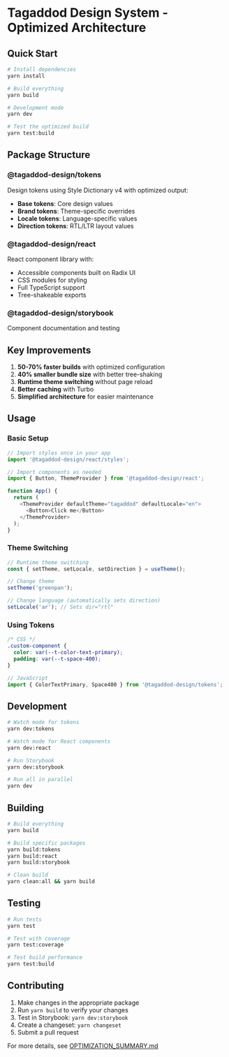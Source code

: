 # Tagaddod Design System - Optimized Architecture

## Quick Start

```bash
# Install dependencies
yarn install

# Build everything
yarn build

# Development mode
yarn dev

# Test the optimized build
yarn test:build
```

## Package Structure

### @tagaddod-design/tokens
Design tokens using Style Dictionary v4 with optimized output:
- **Base tokens**: Core design values
- **Brand tokens**: Theme-specific overrides
- **Locale tokens**: Language-specific values
- **Direction tokens**: RTL/LTR layout values

### @tagaddod-design/react
React component library with:
- Accessible components built on Radix UI
- CSS modules for styling
- Full TypeScript support
- Tree-shakeable exports

### @tagaddod-design/storybook
Component documentation and testing

## Key Improvements

1. **50-70% faster builds** with optimized configuration
2. **40% smaller bundle size** with better tree-shaking
3. **Runtime theme switching** without page reload
4. **Better caching** with Turbo
5. **Simplified architecture** for easier maintenance

## Usage

### Basic Setup
```javascript
// Import styles once in your app
import '@tagaddod-design/react/styles';

// Import components as needed
import { Button, ThemeProvider } from '@tagaddod-design/react';

function App() {
  return (
    <ThemeProvider defaultTheme="tagaddod" defaultLocale="en">
      <Button>Click me</Button>
    </ThemeProvider>
  );
}
```

### Theme Switching
```javascript
// Runtime theme switching
const { setTheme, setLocale, setDirection } = useTheme();

// Change theme
setTheme('greenpan');

// Change language (automatically sets direction)
setLocale('ar'); // Sets dir="rtl"
```

### Using Tokens
```css
/* CSS */
.custom-component {
  color: var(--t-color-text-primary);
  padding: var(--t-space-400);
}
```

```javascript
// JavaScript
import { ColorTextPrimary, Space400 } from '@tagaddod-design/tokens';
```

## Development

```bash
# Watch mode for tokens
yarn dev:tokens

# Watch mode for React components
yarn dev:react

# Run Storybook
yarn dev:storybook

# Run all in parallel
yarn dev
```

## Building

```bash
# Build everything
yarn build

# Build specific packages
yarn build:tokens
yarn build:react
yarn build:storybook

# Clean build
yarn clean:all && yarn build
```

## Testing

```bash
# Run tests
yarn test

# Test with coverage
yarn test:coverage

# Test build performance
yarn test:build
```

## Contributing

1. Make changes in the appropriate package
2. Run `yarn build` to verify your changes
3. Test in Storybook: `yarn dev:storybook`
4. Create a changeset: `yarn changeset`
5. Submit a pull request

For more details, see [OPTIMIZATION_SUMMARY.md](./OPTIMIZATION_SUMMARY.md)
